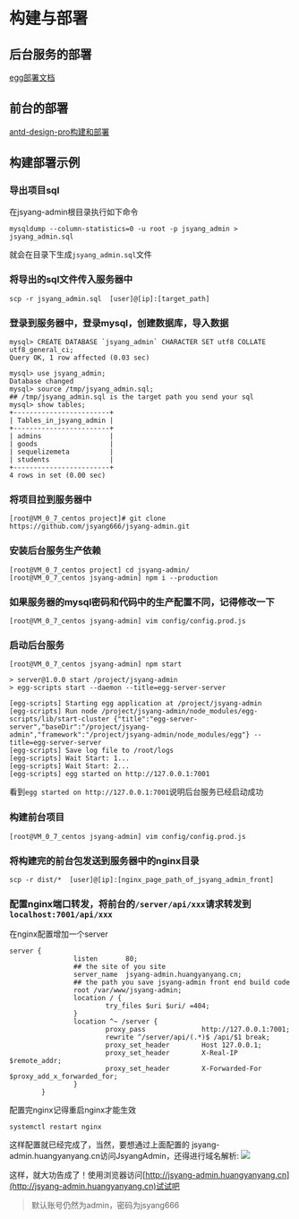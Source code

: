 # 构建与部署

## 后台服务的部署
[egg部署文档](https://eggjs.org/zh-cn/core/deployment.html)

## 前台的部署
[antd-design-pro构建和部署](https://pro.ant.design/docs/build-cn)

## 构建部署示例
### 导出项目sql
在jsyang-admin根目录执行如下命令
```shell
mysqldump --column-statistics=0 -u root -p jsyang_admin > jsyang_admin.sql
```
就会在目录下生成``jsyang_admin.sql``文件
### 将导出的sql文件传入服务器中
```shell
scp -r jsyang_admin.sql  [user]@[ip]:[target_path]
```

### 登录到服务器中，登录mysql，创建数据库，导入数据
```shell
mysql> CREATE DATABASE `jsyang_admin` CHARACTER SET utf8 COLLATE utf8_general_ci;
Query OK, 1 row affected (0.03 sec)

mysql> use jsyang_admin;
Database changed
mysql> source /tmp/jsyang_admin.sql;
## /tmp/jsyang_admin.sql is the target path you send your sql
mysql> show tables;
+------------------------+
| Tables_in_jsyang_admin |
+------------------------+
| admins                 |
| goods                  |
| sequelizemeta          |
| students               |
+------------------------+
4 rows in set (0.00 sec)
```

###  将项目拉到服务器中
```shell
[root@VM_0_7_centos project]# git clone https://github.com/jsyang666/jsyang-admin.git
```
### 安装后台服务生产依赖
```shell
[root@VM_0_7_centos project] cd jsyang-admin/
[root@VM_0_7_centos jsyang-admin] npm i --production
```
### 如果服务器的mysql密码和代码中的生产配置不同，记得修改一下
```shell
[root@VM_0_7_centos jsyang-admin] vim config/config.prod.js
```
### 启动后台服务
```shell
[root@VM_0_7_centos jsyang-admin] npm start

> server@1.0.0 start /project/jsyang-admin
> egg-scripts start --daemon --title=egg-server-server

[egg-scripts] Starting egg application at /project/jsyang-admin
[egg-scripts] Run node /project/jsyang-admin/node_modules/egg-scripts/lib/start-cluster {"title":"egg-server-server","baseDir":"/project/jsyang-admin","framework":"/project/jsyang-admin/node_modules/egg"} --title=egg-server-server
[egg-scripts] Save log file to /root/logs
[egg-scripts] Wait Start: 1...
[egg-scripts] Wait Start: 2...
[egg-scripts] egg started on http://127.0.0.1:7001
```
看到``egg started on http://127.0.0.1:7001``说明后台服务已经启动成功
### 构建前台项目
```shell
[root@VM_0_7_centos jsyang-admin] vim config/config.prod.js
```
### 将构建完的前台包发送到服务器中的nginx目录
```shell
scp -r dist/*  [user]@[ip]:[nginx_page_path_of_jsyang_admin_front]
```
### 配置nginx端口转发，将前台的```/server/api/xxx```请求转发到```localhost:7001/api/xxx```
在nginx配置增加一个server
```shell
server {
                listen       80;
                ## the site of you site
                server_name  jsyang-admin.huangyanyang.cn;
                ## the path you save jsyang-admin front end build code
                root /var/www/jsyang-admin;
                location / {
                        try_files $uri $uri/ =404;
                }
                location ^~ /server {
                        proxy_pass              http://127.0.0.1:7001;
                        rewrite ^/server/api/(.*)$ /api/$1 break;
                        proxy_set_header        Host 127.0.0.1;
                        proxy_set_header        X-Real-IP $remote_addr;
                        proxy_set_header        X-Forwarded-For $proxy_add_x_forwarded_for;
                }
        }
```
配置完nginx记得重启nginx才能生效
```shell
systemctl restart nginx
```
这样配置就已经完成了，当然，要想通过上面配置的 jsyang-admin.huangyanyang.cn访问JsyangAdmin，还得进行域名解析:
<a data-fancybox title="" href="https://gitee.com/hyy930256283/imgbed/raw/master/blog/20200502222520.png">![](https://gitee.com/hyy930256283/imgbed/raw/master/blog/20200502222520.png)</a>

这样，就大功告成了！使用浏览器访问[http://jsyang-admin.huangyanyang.cn](http://jsyang-admin.huangyanyang.cn)试试吧
>默认账号仍然为admin，密码为jsyang666
